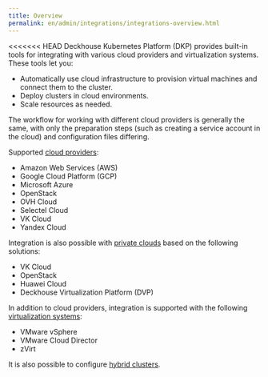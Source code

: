 ```yaml
---
title: Overview
permalink: en/admin/integrations/integrations-overview.html
---
```


<<<<<<< HEAD
Deckhouse Kubernetes Platform (DKP) provides built-in tools
for integrating with various cloud providers and virtualization systems.
These tools let you:

- Automatically use cloud infrastructure to provision virtual machines and connect them to the cluster.
- Deploy clusters in cloud environments.
- Scale resources as needed.

The workflow for working with different cloud providers is generally the same,
with only the preparation steps (such as creating a service account in the cloud) and configuration files differing.

Supported [cloud providers](./public/overview.html):

- Amazon Web Services (AWS)
- Google Cloud Platform (GCP)
- Microsoft Azure
- OpenStack
- OVH Cloud
- Selectel Cloud
- VK Cloud
- Yandex Cloud

Integration is also possible with [private clouds](./private/overview.html) based on the following solutions:

- VK Cloud
- OpenStack
- Huawei Cloud
- Deckhouse Virtualization Platform (DVP)

In addition to cloud providers, integration is supported with the following [virtualization systems](./virtualization/overview.html):

- VMware vSphere
- VMware Cloud Director
- zVirt

It is also possible to configure [hybrid clusters](./hybrid/overview.html).
